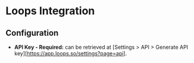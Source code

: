 # Loops Integration

## Configuration

- **API Key - Required:** can be retrieved at [Settings > API > Generate API key][https://app.loops.so/settings?page=api].
